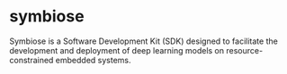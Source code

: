 # symbiose
Symbiose is a Software Development Kit (SDK) designed to facilitate the development and deployment of deep learning models on resource-constrained embedded systems.
